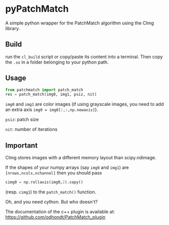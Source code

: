 # pyPatchMatch

A simple python wrapper for the PatchMatch algorithm using the CImg library.

## Build

run the `cl_build` script or copy/paste its content into a terminal. Then copy the `.so` in a folder belonging to your python path.

## Usage

```python
from patchmatch import patch_match
res = patch_match(img0, img1, psiz, nit)
```
`img0` and `img1` are color images (if using grayscale images, you need to add an extra axis `img0 = img0[:,:,np.newaxis]`).

`psiz`: patch size

`nit`: number of iterations

## Important

CImg stores images with a different memory layout than scipy.ndimage.

If the shapes of your numpy arrays (say `img0` and `img1`) are `[nrows,ncols,nchannel]` then you should pass 

```python
cimg0 = np.rollaxis(img0,2).copy()
```

(resp. `cimg1`) to the `patch_match()` function.

Oh, and you need cython. But who doesn't?

The documentation of the c++ plugin is available at:
https://github.com/odhondt/PatchMatch_plugin
